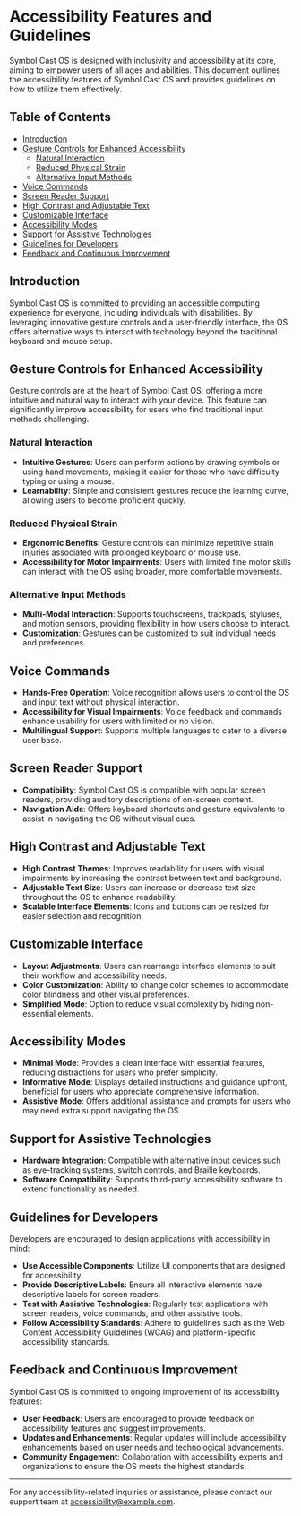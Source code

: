 # Accessibility Features and Guidelines
<!-- Guidelines and implementation details for accessibility features -->
Symbol Cast OS is designed with inclusivity and accessibility at its core, aiming to empower users of all ages and abilities. This document outlines the accessibility features of Symbol Cast OS and provides guidelines on how to utilize them effectively.

## Table of Contents

- [Introduction](#introduction)
- [Gesture Controls for Enhanced Accessibility](#gesture-controls-for-enhanced-accessibility)
  - [Natural Interaction](#natural-interaction)
  - [Reduced Physical Strain](#reduced-physical-strain)
  - [Alternative Input Methods](#alternative-input-methods)
- [Voice Commands](#voice-commands)
- [Screen Reader Support](#screen-reader-support)
- [High Contrast and Adjustable Text](#high-contrast-and-adjustable-text)
- [Customizable Interface](#customizable-interface)
- [Accessibility Modes](#accessibility-modes)
- [Support for Assistive Technologies](#support-for-assistive-technologies)
- [Guidelines for Developers](#guidelines-for-developers)
- [Feedback and Continuous Improvement](#feedback-and-continuous-improvement)

## Introduction

Symbol Cast OS is committed to providing an accessible computing experience for everyone, including individuals with disabilities. By leveraging innovative gesture controls and a user-friendly interface, the OS offers alternative ways to interact with technology beyond the traditional keyboard and mouse setup.

## Gesture Controls for Enhanced Accessibility

Gesture controls are at the heart of Symbol Cast OS, offering a more intuitive and natural way to interact with your device. This feature can significantly improve accessibility for users who find traditional input methods challenging.

### Natural Interaction

- **Intuitive Gestures**: Users can perform actions by drawing symbols or using hand movements, making it easier for those who have difficulty typing or using a mouse.
- **Learnability**: Simple and consistent gestures reduce the learning curve, allowing users to become proficient quickly.

### Reduced Physical Strain

- **Ergonomic Benefits**: Gesture controls can minimize repetitive strain injuries associated with prolonged keyboard or mouse use.
- **Accessibility for Motor Impairments**: Users with limited fine motor skills can interact with the OS using broader, more comfortable movements.

### Alternative Input Methods

- **Multi-Modal Interaction**: Supports touchscreens, trackpads, styluses, and motion sensors, providing flexibility in how users choose to interact.
- **Customization**: Gestures can be customized to suit individual needs and preferences.

## Voice Commands

- **Hands-Free Operation**: Voice recognition allows users to control the OS and input text without physical interaction.
- **Accessibility for Visual Impairments**: Voice feedback and commands enhance usability for users with limited or no vision.
- **Multilingual Support**: Supports multiple languages to cater to a diverse user base.

## Screen Reader Support

- **Compatibility**: Symbol Cast OS is compatible with popular screen readers, providing auditory descriptions of on-screen content.
- **Navigation Aids**: Offers keyboard shortcuts and gesture equivalents to assist in navigating the OS without visual cues.

## High Contrast and Adjustable Text

- **High Contrast Themes**: Improves readability for users with visual impairments by increasing the contrast between text and background.
- **Adjustable Text Size**: Users can increase or decrease text size throughout the OS to enhance readability.
- **Scalable Interface Elements**: Icons and buttons can be resized for easier selection and recognition.

## Customizable Interface

- **Layout Adjustments**: Users can rearrange interface elements to suit their workflow and accessibility needs.
- **Color Customization**: Ability to change color schemes to accommodate color blindness and other visual preferences.
- **Simplified Mode**: Option to reduce visual complexity by hiding non-essential elements.

## Accessibility Modes

- **Minimal Mode**: Provides a clean interface with essential features, reducing distractions for users who prefer simplicity.
- **Informative Mode**: Displays detailed instructions and guidance upfront, beneficial for users who appreciate comprehensive information.
- **Assistive Mode**: Offers additional assistance and prompts for users who may need extra support navigating the OS.

## Support for Assistive Technologies

- **Hardware Integration**: Compatible with alternative input devices such as eye-tracking systems, switch controls, and Braille keyboards.
- **Software Compatibility**: Supports third-party accessibility software to extend functionality as needed.

## Guidelines for Developers

Developers are encouraged to design applications with accessibility in mind:

- **Use Accessible Components**: Utilize UI components that are designed for accessibility.
- **Provide Descriptive Labels**: Ensure all interactive elements have descriptive labels for screen readers.
- **Test with Assistive Technologies**: Regularly test applications with screen readers, voice commands, and other assistive tools.
- **Follow Accessibility Standards**: Adhere to guidelines such as the Web Content Accessibility Guidelines (WCAG) and platform-specific accessibility standards.

## Feedback and Continuous Improvement

Symbol Cast OS is committed to ongoing improvement of its accessibility features:

- **User Feedback**: Users are encouraged to provide feedback on accessibility features and suggest improvements.
- **Updates and Enhancements**: Regular updates will include accessibility enhancements based on user needs and technological advancements.
- **Community Engagement**: Collaboration with accessibility experts and organizations to ensure the OS meets the highest standards.

---

For any accessibility-related inquiries or assistance, please contact our support team at [accessibility@example.com](mailto:accessibility@example.com).

